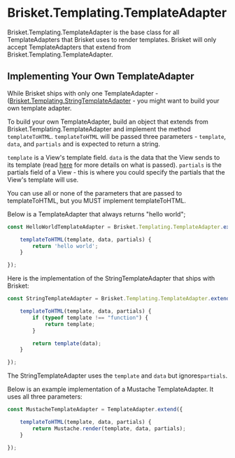 Brisket.Templating.TemplateAdapter
================================
Brisket.Templating.TemplateAdapter is the base class for all TemplateAdapters that Brisket uses to render templates. Brisket will only accept TemplateAdapters that extend from Brisket.Templating.TemplateAdapter.


## Implementing Your Own TemplateAdapter
While Brisket ships with only one TemplateAdapter - ([Brisket.Templating.StringTemplateAdapter](brisket.templating.stringtemplateadapter.md) - you might want to build your own template adapter.

To build your own TemplateAdapter, build an object that extends from Brisket.Templating.TemplateAdapter and implement the method `templateToHTML`. `templateToHTML` will be passed three parameters - `template`, `data`, and `partials` and is expected to return a string.

`template` is a View's template field. `data` is the data that the View sends to its template (read [here](brisket.view.md#exposing-data-to-a-template) for more details on what is passed). `partials` is the partials field of a View - this is where you could specify the partials that the View's template will use.

You can use all or none of the parameters that are passed to templateToHTML, but you MUST implement templateToHTML.

Below is a TemplateAdapter that always returns "hello world";

```js
const HelloWorldTemplateAdapter = Brisket.Templating.TemplateAdapter.extend({

    templateToHTML(template, data, partials) {
        return 'hello world';
    }

});
```

Here is the implementation of the StringTemplateAdapter that ships with Brisket:

```js
const StringTemplateAdapter = Brisket.Templating.TemplateAdapter.extend({

    templateToHTML(template, data, partials) {
        if (typeof template !== "function") {
            return template;
        }

        return template(data);
    }

});
```

The StringTemplateAdapter uses the `template` and `data` but ignores`partials`.

Below is an example implementation of a Mustache TemplateAdapter. It uses all three parameters:

```js
const MustacheTemplateAdapter = TemplateAdapter.extend({

    templateToHTML(template, data, partials) {
        return Mustache.render(template, data, partials);
    }

});
```
